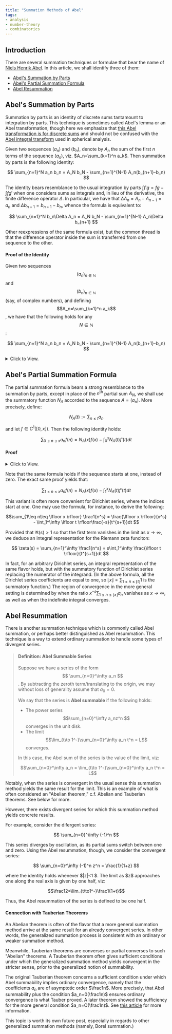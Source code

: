 ```yaml
---
title: "Summation Methods of Abel"
tags:
- analysis
- number-theory
- combinatorics
---
```


## Introduction

There are several summation techniques or formulae that bear the name of [Niels Henrik Abel](https://scienceworld.wolfram.com/biography/Abel.html). In this article, we shall identify three of them:
- [Abel's Summation by Parts](#abel's-summation-by-parts)
- [Abel's Partial Summation Formula](#abel's-partial-summation-formula)
- [Abel Resummation](#abel-resummation)

## Abel's Summation by Parts

Summation by parts is an identity of discrete sums tantamount to integration by parts. This technique is sometimes called Abel's lemma or an Abel transformation, though here we emphasize that [this Abel transformation is for discrete sums](https://encyclopediaofmath.org/wiki/Abel_transformation) and should not be confused with the [Abel integral transform](https://mathworld.wolfram.com/AbelTransform.html) used in spherical analysis.

Given two sequences $(a_n)$ and $(b_n)$, denote by $A_n$ the sum of the first $n$ terms of the sequence $(a_n)$, viz. $A_n=\sum_{k=1}^n a_k$. Then summation by parts is the following identity:

$$ \sum_{n=1}^N a_n b_n = A_N b_N - \sum_{n=1}^{N-1} A_n(b_{n+1}-b_n) $$

The identity bears resemblance to the usual integration by parts $\int f'g = fg - \int fg'$ when one considers sums as integrals and, in lieu of the derivative, the finite difference operator $\Delta$. In particular, we have that $\Delta A_n = A_n - A_{n-1} = a_n$ and $\Delta b_{n+1}=b_{n+1}-b_n$, whence the formula is equivalent to:

$$ \sum_{n=1}^N b_n\Delta A_n = A_N b_N - \sum_{n=1}^{N-1} A_n\Delta b_{n+1} $$

Other reexpressions of the same formula exist, but the common thread is that the difference operator inside the sum is transferred from one sequence to the other.

#### Proof of the Identity

Given two sequences $$(a_n)_{n\in\mathbb{N}}$$ and $$(b_n)_{n\in\mathbb{N}}$$ (say, of complex numbers), and defining $$A_n=\sum_{k=1}^n a_k$$, we have that the following holds for any $$N\in\mathbb{N}$$:

$$ \sum_{n=1}^N a_n b_n = A_N b_N - \sum_{n=1}^{N-1} A_n(b_{n+1}-b_n) $$

<details markdown=block><summary markdown=span>Click to View.</summary>

We proceed by induction on $m$, the upper index of the sum. 

The base case with $N=1$ is simply the statement that $a_1b_1=A_1b_1$, so there is nothing to prove. 

Now suppose as the induction hypothesis that the following identity holds for $m=N-1$:

$$ \sum_{n=1}^{N-1} a_n b_n = A_{N-1} b_{N-1} - \sum_{n=1}^{N-2} A_n(b_{n+1}-b_n) $$

We shall show that the desired identity in the statement of the theorem with $m=N$ holds.  We compute:

$$\begin{align*}
\sum_{n=1}^N a_nb_n &= \sum_{n=1}^N (A_n-A_{n-1})b_n \\
    &= A_Nb_N-A_{N-1}b_N + \sum_{n=1}^{N-1} a_n b_n \\
    &= A_Nb_N-A_{N-1}b_N + A_{N-1} b_{N-1} - \sum_{n=1}^{N-2} A_n(b_{n+1}-b_n) \\
    &= A_Nb_N - \sum_{n=1}^{N-1} A_n(b_{n+1}-b_n)
\end{align*}$$

This proves the inductive step, and thus the result holds for any natural number $N\geq 1$.
<div style="text-align: right; margin:1vw">$ \blacksquare $</div>

</details>

## Abel's Partial Summation Formula

The partial summation formula bears a strong resemblance to the summation by parts, except in place of the $n^{\text{th}}$ partial sum $A_N$, we shall use the summatory function $N_A$ accorded to the sequence $A=(a_n)$. More precisely, define:

$$ N_A(t) := \sum_{n\leq t} a_n $$

and let $f\in C^1([0,x])$. Then the following identity holds:

$$ \sum_{0\leq n\leq x}a_n f(n) = N_A(x)f(x) - \int_0^x N_A(t)f'(t)dt $$

#### Proof
<details markdown=block><summary markdown=span>Click to View.</summary>

Let $m=\lfloor x\rfloor$, so that $m\leq x < m+1$. By summation by parts and the fundamental theorem of calculus, we have that the following holds:

$$\begin{align*}
\sum_{n=0}^m a_n f(n) &= N_A(N)f(N) - \sum_{n=0}^{m-1} N_A(n)(f(n+1)-f(n)) \\
    &= N_A(m)f(m) - \sum_{n=0}^{m-1} N_A(n)\int_{[n,n+1)} f'(t)dt \\
    &= N_A(m)f(m) - \sum_{n=0}^{m-1}\int_{[n,n+1)} N_A(t)f'(t)dt \\
    &= N_A(m)f(m) - \int_0^m N_A(t)f'(t)dt
\end{align*}$$

Note that in passing $N_A$ into the integral, we have used that $N_A(n)=N_A(t)$ for all $t\in[n,n+1)$.

Now, because $N_A(t)\equiv N_A(m)$ is constant when $t\in [m,x)$, we may again use the fundamental theorem of calculus to find:

$$ N_A(x)f(x) = N_A(m)f(m) + \int_m^x N_A(t)f'(t)dt $$ 

Note also that $$\sum_{n=0}^m N_A(n)f(n) = \sum_{0\leq n \leq x} N_A(n)f(n) $$. Using this fact and the line above, we may rewrite the above identity using $x$ in place of the rounded $m$ to find:

$$\begin{align*}
\sum_{0\leq n \leq x} N_A(n)f(n) &= \sum_{n=0}^m a_n f(n) \\
    &= N_A(m)f(m) - \int_0^m N_A(t)f'(t)dt \\
    &= N_A(x)f(x) - \int_m^x N_A(t)f'(t)dt - \int_0^m N_A(t)f'(t)dt \\
    &= N_A(x)f(x) - \int_0^x N_A(t)f'(t)dt
\end{align*}$$

This completes the proof of the identity.

<div style="text-align: right; margin:1vw">$ \blacksquare $</div>
</details>

Note that the same formula holds if the sequence starts at one, instead of zero. The exact same proof yields that:

$$ \sum_{1\leq n\leq x}a_n f(n) = N_A(x)f(x) - \int_1^x N_A(t)f'(t)dt $$

This variant is often more convenient for Dirichlet series, where the indices start at one. One may use the formula, for instance, to derive the following:

$$\sum_{1\leq n\leq \lfloor x \rfloor} \frac1{n^s} = \frac{\lfloor x \rfloor}{x^s} - \int_1^\infty \lfloor t \rfloor\frac{-s}{t^{s+1}}dt $$

Provided that $\Re(s)>1$ so that the first term vanishes in the limit as $x\to\infty$, we deduce an integral representation for the Riemann zeta funciton:

$$ \zeta(s) = \sum_{n=1}^\infty \frac1{n^s} = s\int_1^\infty \frac{\lfloor t \rfloor}{t^{s+1}}dt $$

In fact, for an arbitrary Dirichlet series, an integral representation of the same flavor holds, but with the summatory function of Dirichlet series replacing the numerator of the integrand. (In the above formula, all the Dirichlet series coefficients are equal to one, so $\lfloor x \rfloor=\sum_{1\leq n\leq \lfloor t \rfloor} 1$ is the summatory function.) The region of convergence in the more general setting is determined by when the ratio $x^{-s}\sum_{1\leq n\leq \lfloor x \rfloor} a_n$ vanishes as $x\to\infty$, as well as when the indefinite integral converges. 

## Abel Resummation

There is another summation technique which is commonly called Abel summation, or perhaps better distinguished as Abel resummation. This technique is a way to extend ordinary summation to handle some types of divergent series. 

> #### Definition: Abel Summable Series
> Suppose we have a series of the form $$ \sum_{n=0}^\infty a_n $$. By subtracting the zeroth term/translating to the origin, we may without loss of generality assume that $a_0=0$. 
> 
> We say that the series is **Abel summable** if the following holds:
> 
> - The power series $$\sum_{n=0}^\infty a_nz^n $$ converges in the unit disk.
> - The limit $$\lim_{t\to 1^-}\sum_{n=0}^\infty a_n t^n = L$$ converges. 
> 
> In this case, the Abel sum of the series is the value of the limit, viz:
> 
> $$\sum_{n=0}^\infty a_n = \lim_{t\to 1^-}\sum_{n=0}^\infty a_n t^n = L$$

Notably, when the series is convergent in the usual sense this summation method yields the same result for the limit. This is an example of what is often considered an "Abelian theorem," c.f. Abelian and Tauberian theorems. See below for more.

However, there exists divergent series for which this summation method yields concrete results. 

For example, consider the difergent series:

$$ \sum_{n=0}^\infty (-1)^n $$

This series diverges by oscillation, as its partial sums switch between one and zero. Using the Abel resummation, though, we consider the convergent series:

$$ \sum_{n=0}^\infty (-1)^n z^n = \frac{1}{1+z} $$ 

<div>
where the identity holds whenever $|z|<1 $. The limit as $z$ approaches one along the real axis is given by one half, viz:
</div>

$$\frac12=\lim_{t\to1^-}\frac1{1+t}$$

Thus, the Abel resummation of the series is defined to be one half. 

#### Connection with Tauberian Theorems

An Abelian theorem is often of the flavor that a more general summation method arrive at the same result for an already convergent series. In other words, the generalized summation process is consistent with an ordinary or weaker summation method. 

Meanwhile, Tauberian theorems are converses or partial converses to such "Abelian" theorems. A Tauberian theorem often gives sufficient conditions under which the generalized summation method yields convergent in the stricter sense, prior to the generalized notion of summability. 

The original Tauberian theorem concerns a sufficient condition under which Abel summability implies ordinary convergence, namely that the coefficients $a_n$ are of asymptotic order $\frac1n$. More precisely, that Abel summability plus the condition $a_n=0(\frac1n)$ ensures ordinary convergence is what Tauber proved. A later theorem showed the sufficiency for the more general condition $a_n=O(\frac1n)$. See [this article](https://encyclopediaofmath.org/wiki/Tauberian_theorems) for more information. 

This topic is worth its own future post, especially in regards to other generalized summation methods (namely, Borel summation.)  
